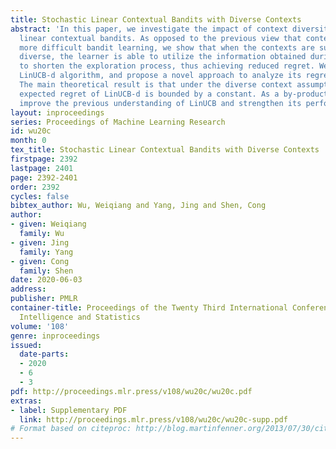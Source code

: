 ```yaml
---
title: Stochastic Linear Contextual Bandits with Diverse Contexts
abstract: 'In this paper, we investigate the impact of context diversity on stochastic
  linear contextual bandits. As opposed to the previous view that contexts lead to
  more difficult bandit learning, we show that when the contexts are sufficiently
  diverse, the learner is able to utilize the information obtained during exploitation
  to shorten the exploration process, thus achieving reduced regret. We design the
  LinUCB-d algorithm, and propose a novel approach to analyze its regret performance.
  The main theoretical result is that under the diverse context assumption, the cumulative
  expected regret of LinUCB-d is bounded by a constant. As a by-product, our results
  improve the previous understanding of LinUCB and strengthen its performance guarantee. '
layout: inproceedings
series: Proceedings of Machine Learning Research
id: wu20c
month: 0
tex_title: Stochastic Linear Contextual Bandits with Diverse Contexts
firstpage: 2392
lastpage: 2401
page: 2392-2401
order: 2392
cycles: false
bibtex_author: Wu, Weiqiang and Yang, Jing and Shen, Cong
author:
- given: Weiqiang
  family: Wu
- given: Jing
  family: Yang
- given: Cong
  family: Shen
date: 2020-06-03
address: 
publisher: PMLR
container-title: Proceedings of the Twenty Third International Conference on Artificial
  Intelligence and Statistics
volume: '108'
genre: inproceedings
issued:
  date-parts:
  - 2020
  - 6
  - 3
pdf: http://proceedings.mlr.press/v108/wu20c/wu20c.pdf
extras:
- label: Supplementary PDF
  link: http://proceedings.mlr.press/v108/wu20c/wu20c-supp.pdf
# Format based on citeproc: http://blog.martinfenner.org/2013/07/30/citeproc-yaml-for-bibliographies/
---
```

